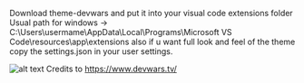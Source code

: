 Download theme-devwars and put it into your visual code extensions folder
Usual path for windows -> C:\Users\usermame\AppData\Local\Programs\Microsoft VS Code\resources\app\extensions
also if u want full look and feel of the theme copy the settings.json in your user settings.

![alt text](https://i.imgur.com/9uB3g75.png)
Credits to https://www.devwars.tv/ 
